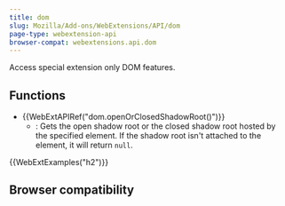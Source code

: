 ```yaml
---
title: dom
slug: Mozilla/Add-ons/WebExtensions/API/dom
page-type: webextension-api
browser-compat: webextensions.api.dom
---
```




Access special extension only DOM features.

## Functions

- {{WebExtAPIRef("dom.openOrClosedShadowRoot()")}}
  - : Gets the open shadow root or the closed shadow root hosted by the specified element. If the shadow root isn't attached to the element, it will return `null`.

{{WebExtExamples("h2")}}

## Browser compatibility


